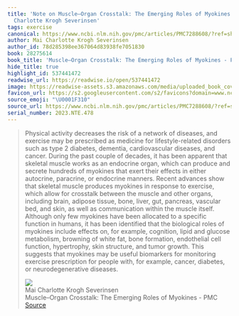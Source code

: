 ```yaml
---
title: 'Note on Muscle–Organ Crosstalk: The Emerging Roles of Myokines - PMC via Mai
  Charlotte Krogh Severinsen'
tags: exercise
canonical: https://www.ncbi.nlm.nih.gov/pmc/articles/PMC7288608/?ref=shesabeast.co
author: Mai Charlotte Krogh Severinsen
author_id: 78d285398ee367064d83938fe7051830
book: 28275614
book_title: 'Muscle–Organ Crosstalk: The Emerging Roles of Myokines - PMC'
hide_title: true
highlight_id: 537441472
readwise_url: https://readwise.io/open/537441472
image: https://readwise-assets.s3.amazonaws.com/media/uploaded_book_covers/profile_265723/pmc-card-share.jpg
favicon_url: https://s2.googleusercontent.com/s2/favicons?domain=www.ncbi.nlm.nih.gov
source_emoji: "\U0001F310"
source_url: https://www.ncbi.nlm.nih.gov/pmc/articles/PMC7288608/?ref=shesabeast.co#:~:text=Physical%20activity%20decreases,or%20neurodegenerative%20diseases.
serial_number: 2023.NTE.478
---
```

> Physical activity decreases the risk of a network of diseases, and exercise may be prescribed as medicine for lifestyle-related disorders such as type 2 diabetes, dementia, cardiovascular diseases, and cancer. During the past couple of decades, it has been apparent that skeletal muscle works as an endocrine organ, which can produce and secrete hundreds of myokines that exert their effects in either autocrine, paracrine, or endocrine manners. Recent advances show that skeletal muscle produces myokines in response to exercise, which allow for crosstalk between the muscle and other organs, including brain, adipose tissue, bone, liver, gut, pancreas, vascular bed, and skin, as well as communication within the muscle itself. Although only few myokines have been allocated to a specific function in humans, it has been identified that the biological roles of myokines include effects on, for example, cognition, lipid and glucose metabolism, browning of white fat, bone formation, endothelial cell function, hypertrophy, skin structure, and tumor growth. This suggests that myokines may be useful biomarkers for monitoring exercise prescription for people with, for example, cancer, diabetes, or neurodegenerative diseases.
> <div class="quoteback-footer"><div class="quoteback-avatar"><img class="mini-favicon" src="https://s2.googleusercontent.com/s2/favicons?domain=www.ncbi.nlm.nih.gov"></div><div class="quoteback-metadata"><div class="metadata-inner"><span style="display:none">FROM:</span><div aria-label="Mai Charlotte Krogh Severinsen" class="quoteback-author"> Mai Charlotte Krogh Severinsen</div><div aria-label="Muscle–Organ Crosstalk: The Emerging Roles of Myokines - PMC" class="quoteback-title"> Muscle–Organ Crosstalk: The Emerging Roles of Myokines - PMC</div></div></div><div class="quoteback-backlink"><a target="_blank" aria-label="go to the full text of this quotation" rel="noopener" href="https://www.ncbi.nlm.nih.gov/pmc/articles/PMC7288608/?ref=shesabeast.co#:~:text=Physical%20activity%20decreases,or%20neurodegenerative%20diseases." class="quoteback-arrow"> Source</a></div></div>